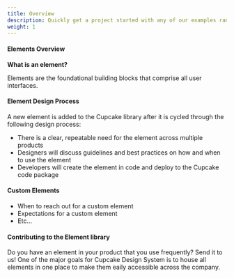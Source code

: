```yaml
---
title: Overview
description: Quickly get a project started with any of our examples ranging from using parts of the framework to custom components and layouts.
weight: 1
---
```

<!-- 
{% for item in site.data.nav %}
<h3>{{ item.title }}</h3>
  <ul>
    {% for page in item.pages %}
      <li><a href="{{ page.title }}">{{ page.title }}</a></li>
    {% endfor %}
  </ul>
{% endfor %} -->

#### Elements Overview

**What is an element?**

Elements are the foundational building blocks that comprise all user interfaces. 

<!-- <img src="{{ site.url }}{{ site.baseurl }}/assets/img/elements/element-overview/element-overview-diagram.png" width="800px;"> -->


#### Element Design Process

A new element is added to the Cupcake library after it is cycled through the following design process:

- There is a clear, repeatable need for the element across multiple products
- Designers will discuss guidelines and best practices on how and when to use the element
- Developers will create the element in code and deploy to the Cupcake code package 

<!-- <img src="{{ site.url }}{{ site.baseurl }}/assets/img/elements/element-overview/element-overview-design-process-diagram.png" width="300px;"> -->

#### Custom Elements

- When to reach out for a custom element
- Expectations for a custom element
- Etc...

#### Contributing to the Element library

Do you have an element in your product that you use frequently? Send it to us! One of the major goals for Cupcake Design System is to house all elements in one place to make them eaily accessible across the company.




